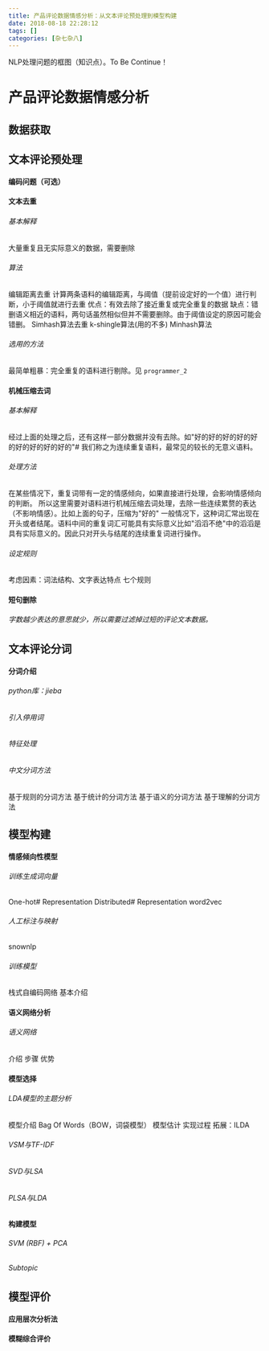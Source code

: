 ```yaml
---
title: 产品评论数据情感分析：从文本评论预处理到模型构建
date: 2018-08-18 22:28:12
tags: []
categories: [杂七杂八]
---
```

NLP处理问题的框图（知识点）。To Be Continue！

<!-- more -->

# 产品评论数据情感分析

## 数据获取

## 文本评论预处理

#### 编码问题（可选）

#### 文本去重

###### 基本解释

 大量重复且无实际意义的数据，需要删除

###### 算法

 编辑距离去重
 计算两条语料的编辑距离，与阈值（提前设定好的一个值）进行判断，小于阈值就进行去重
 优点：有效去除了接近重复或完全重复的数据
 缺点：错删语义相近的语料，两句话虽然相似但并不需要删除。由于阈值设定的原因可能会错删。
 Simhash算法去重
 k-shingle算法(用的不多)
 Minhash算法

###### 选用的方法

 最简单粗暴：完全重复的语料进行剔除。见 `programmer_2`

#### 机械压缩去词

###### 基本解释

 经过上面的处理之后，还有这样一部分数据并没有去除。如"好的好的好的好的好的好的好的好的好的"# 我们称之为连续重复语料，最常见的较长的无意义语料。

###### 处理方法

 在某些情况下，重复词带有一定的情感倾向，如果直接进行处理，会影响情感倾向的判断。
 所以这里需要对语料进行机械压缩去词处理，去除一些连续累赘的表达（不影响情感）。比如上面的句子，压缩为"好的"
 一般情况下，这种词汇常出现在开头或者结尾。语料中间的重复词汇可能具有实际意义比如"滔滔不绝"中的滔滔是具有实际意义的。因此只对开头与结尾的连续重复词进行操作。

###### 设定规则

 考虑因素：词法结构、文字表达特点
 七个规则

#### 短句删除

###### 字数越少表达的意思就少，所以需要过滤掉过短的评论文本数据。

## 文本评论分词

#### 分词介绍

###### python库：jieba

###### 引入停用词

###### 特征处理

###### 中文分词方法

 基于规则的分词方法
 基于统计的分词方法
 基于语义的分词方法
 基于理解的分词方法

## 模型构建

#### 情感倾向性模型

###### 训练生成词向量

 One-hot# Representation
 Distributed# Representation
 word2vec

###### 人工标注与映射

 snownlp

###### 训练模型

 栈式自编码网络
 基本介绍

#### 语义网络分析

###### 语义网络

 介绍
 步骤
 优势

#### 模型选择

###### LDA模型的主题分析

 模型介绍
 Bag Of Words（BOW，词袋模型）
 模型估计
 实现过程
 拓展：ILDA

###### VSM与TF-IDF

###### SVD与LSA

###### PLSA与LDA

#### 构建模型

###### SVM (RBF) + PCA

###### Subtopic

## 模型评价

#### 应用层次分析法

#### 模糊综合评价
